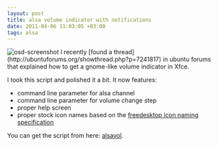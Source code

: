 ```yaml
---
layout: post
title: alsa volume indicator with notifications
date: 2011-04-06 11:03:05 +03:00
tags: alsa
---
```

<img class="right" src="http://farm7.static.flickr.com/6134/5958779113_a15ef21a15_m.jpg" alt="osd-screenshot">
I recently [found a thread](http://ubuntuforums.org/showthread.php?p=7241817) in ubuntu forums that explained how to get a gnome-like volume indicator in Xfce.

I took this script and polished it a bit. It now features:

* command line parameter for alsa channel
* command line parameter for volume change step
* proper help screen
* proper stock icon names based on the [freedesktop icon naming specification](http://standards.freedesktop.org/icon-naming-spec/icon-naming-spec-latest.html)

You can get the script from here: [alsavol](https://github.com/tlatsas/utils-scripts/blob/master/alsavol).

